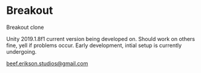 # Breakout
Breakout clone

Unity 2019.1.8f1 current version being developed on. Should work on others fine, yell if problems occur.
Early development, intial setup is currently undergoing.

beef.erikson.studios@gmail.com
